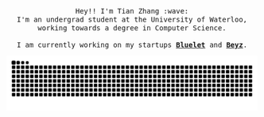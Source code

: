 <!--
### Hi there 👋
-->

<!--
**Singularity-tian/Singularity-tian** is a ✨ _special_ ✨ repository because its `README.md` (this file) appears on your GitHub profile.

Here are some ideas to get you started:

- 🔭 I’m currently working on ...
- 🌱 I’m currently learning ...
- 👯 I’m looking to collaborate on ...
- 🤔 I’m looking for help with ...
- 💬 Ask me about ...
- 📫 How to reach me: ...
- 😄 Pronouns: ...
- ⚡ Fun fact: ...
-->

<div id="header" align="center">
  
  <samp>
    Hey!! I'm Tian Zhang :wave:
    <br>
    I'm an undergrad student at the University of Waterloo,
    <br>
    working towards a degree in Computer Science.
    <br><br>
    I am currently working on my startups <b><a href="https://bluelet.ai/">Bluelet</a></b> and <b><a href="https://beyz.ai/">Beyz</a></b>. 
  </samp>
  
  ![snake gif](https://github.com/Singularity-tian/Singularity-tian/blob/output/github-contribution-grid-snake.svg)
</div>
